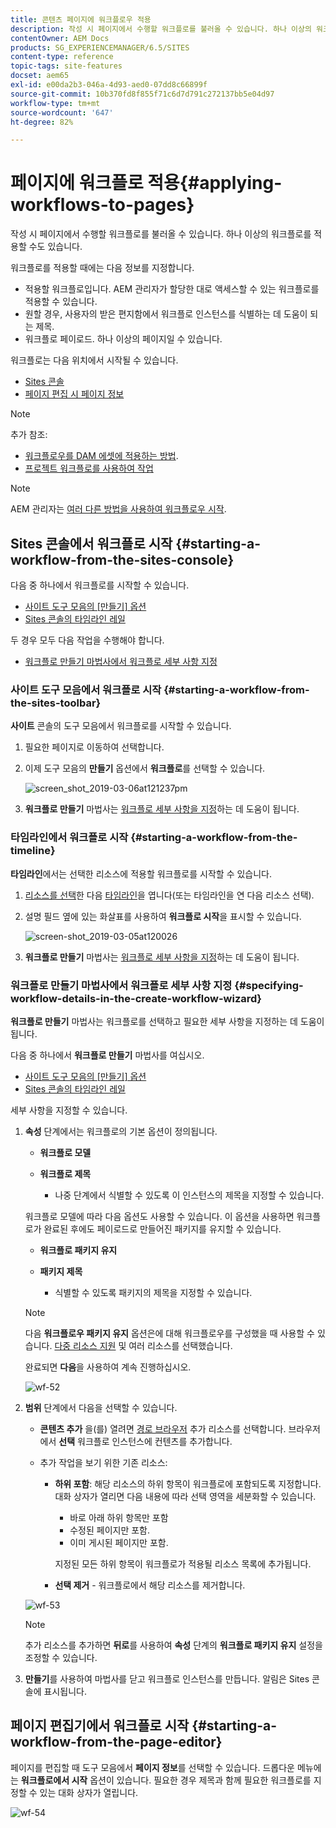 ```yaml
---
title: 콘텐츠 페이지에 워크플로우 적용
description: 작성 시 페이지에서 수행할 워크플로를 불러올 수 있습니다. 하나 이상의 워크플로를 적용할 수도 있습니다.
contentOwner: AEM Docs
products: SG_EXPERIENCEMANAGER/6.5/SITES
content-type: reference
topic-tags: site-features
docset: aem65
exl-id: e00da2b3-046a-4d93-aed0-07dd8c66899f
source-git-commit: 10b370fd8f855f71c6d7d791c272137bb5e04d97
workflow-type: tm+mt
source-wordcount: '647'
ht-degree: 82%

---
```


# 페이지에 워크플로 적용{#applying-workflows-to-pages}

작성 시 페이지에서 수행할 워크플로를 불러올 수 있습니다. 하나 이상의 워크플로를 적용할 수도 있습니다.

워크플로를 적용할 때에는 다음 정보를 지정합니다.

* 적용할 워크플로입니다.
AEM 관리자가 할당한 대로 액세스할 수 있는 워크플로를 적용할 수 있습니다.
* 원할 경우, 사용자의 받은 편지함에서 워크플로 인스턴스를 식별하는 데 도움이 되는 제목.
* 워크플로 페이로드. 하나 이상의 페이지일 수 있습니다.

워크플로는 다음 위치에서 시작될 수 있습니다.

* [Sites 콘솔](#starting-a-workflow-from-the-sites-console)
* [페이지 편집 시 페이지 정보](#starting-a-workflow-from-the-page-editor)

>[!NOTE]
>
>추가 참조:
>
>* [워크플로우를 DAM 에셋에 적용하는 방법](/help/assets/assets-workflow.md).
>* [프로젝트 워크플로를 사용하여 작업](/help/sites-authoring/projects-with-workflows.md)
>

>[!NOTE]
>
>AEM 관리자는 [여러 다른 방법을 사용하여 워크플로우 시작](/help/sites-administering/workflows-starting.md).

## Sites 콘솔에서 워크플로 시작 {#starting-a-workflow-from-the-sites-console}

다음 중 하나에서 워크플로를 시작할 수 있습니다.

* [사이트 도구 모음의 [만들기] 옵션](#starting-a-workflow-from-the-sites-toolbar)
* [Sites 콘솔의 타임라인 레일](#starting-a-workflow-from-the-timeline)

두 경우 모두 다음 작업을 수행해야 합니다.

* [워크플로 만들기 마법사에서 워크플로 세부 사항 지정](#specifying-workflow-details-in-the-create-workflow-wizard)

### 사이트 도구 모음에서 워크플로 시작 {#starting-a-workflow-from-the-sites-toolbar}

**사이트** 콘솔의 도구 모음에서 워크플로를 시작할 수 있습니다.

1. 필요한 페이지로 이동하여 선택합니다.

1. 이제 도구 모음의 **만들기** 옵션에서 **워크플로**&#x200B;를 선택할 수 있습니다.

   ![screen_shot_2019-03-06at121237pm](assets/screen_shot_2019-03-06at121237pm.png)

1. **워크플로 만들기** 마법사는 [워크플로 세부 사항을 지정](#specifying-workflow-details-in-the-create-workflow-wizard)하는 데 도움이 됩니다.

### 타임라인에서 워크플로 시작 {#starting-a-workflow-from-the-timeline}

**타임라인**&#x200B;에서는 선택한 리소스에 적용할 워크플로를 시작할 수 있습니다.

1. [리소스를 선택](/help/sites-authoring/basic-handling.md#viewingandselectingyourresources)한 다음 [타임라인](/help/sites-authoring/basic-handling.md#timeline)을 엽니다(또는 타임라인을 연 다음 리소스 선택).
1. 설명 필드 옆에 있는 화살표를 사용하여 **워크플로 시작**&#x200B;을 표시할 수 있습니다.

   ![screen-shot_2019-03-05at120026](assets/screen-shot_2019-03-05at120026.png)

1. **워크플로 만들기** 마법사는 [워크플로 세부 사항을 지정](#specifying-workflow-details-in-the-create-workflow-wizard)하는 데 도움이 됩니다.

### 워크플로 만들기 마법사에서 워크플로 세부 사항 지정 {#specifying-workflow-details-in-the-create-workflow-wizard}

**워크플로 만들기** 마법사는 워크플로를 선택하고 필요한 세부 사항을 지정하는 데 도움이 됩니다.

다음 중 하나에서 **워크플로 만들기** 마법사를 여십시오.

* [사이트 도구 모음의 [만들기] 옵션](#starting-a-workflow-from-the-sites-toolbar)
* [Sites 콘솔의 타임라인 레일](#starting-a-workflow-from-the-timeline)

세부 사항을 지정할 수 있습니다.

1. **속성** 단계에서는 워크플로의 기본 옵션이 정의됩니다.

   * **워크플로 모델**
   * **워크플로 제목**

      * 나중 단계에서 식별할 수 있도록 이 인스턴스의 제목을 지정할 수 있습니다.

   워크플로 모델에 따라 다음 옵션도 사용할 수 있습니다. 이 옵션을 사용하면 워크플로가 완료된 후에도 페이로드로 만들어진 패키지를 유지할 수 있습니다.

   * **워크플로 패키지 유지**
   * **패키지 제목**

      * 식별할 수 있도록 패키지의 제목을 지정할 수 있습니다.

   >[!NOTE]
   >
   >다음 **워크플로우 패키지 유지** 옵션은에 대해 워크플로우를 구성했을 때 사용할 수 있습니다. [다중 리소스 지원](/help/sites-developing/workflows-models.md#configuring-a-workflow-for-multi-resource-support) 및 여러 리소스를 선택했습니다.

   완료되면 **다음**&#x200B;을 사용하여 계속 진행하십시오.

   ![wf-52](assets/wf-52.png)

1. **범위** 단계에서 다음을 선택할 수 있습니다.

   * **콘텐츠 추가** 을(를) 열려면 [경로 브라우저](/help/sites-authoring/author-environment-tools.md#path-browser) 추가 리소스를 선택합니다. 브라우저에서 **선택** 워크플로 인스턴스에 컨텐츠를 추가합니다.

   * 추가 작업을 보기 위한 기존 리소스:

      * **하위 포함**: 해당 리소스의 하위 항목이 워크플로에 포함되도록 지정합니다.
대화 상자가 열리면 다음 내용에 따라 선택 영역을 세분화할 수 있습니다.

         * 바로 아래 하위 항목만 포함
         * 수정된 페이지만 포함.
         * 이미 게시된 페이지만 포함.

        지정된 모든 하위 항목이 워크플로가 적용될 리소스 목록에 추가됩니다.

      * **선택 제거** - 워크플로에서 해당 리소스를 제거합니다.

   ![wf-53](assets/wf-53.png)

   >[!NOTE]
   >
   >추가 리소스를 추가하면 **뒤로**&#x200B;를 사용하여 **속성** 단계의 **워크플로 패키지 유지** 설정을 조정할 수 있습니다.

1. **만들기**&#x200B;를 사용하여 마법사를 닫고 워크플로 인스턴스를 만듭니다. 알림은 Sites 콘솔에 표시됩니다.

## 페이지 편집기에서 워크플로 시작 {#starting-a-workflow-from-the-page-editor}

페이지를 편집할 때 도구 모음에서 **페이지 정보**&#x200B;를 선택할 수 있습니다. 드롭다운 메뉴에는 **워크플로에서 시작** 옵션이 있습니다. 필요한 경우 제목과 함께 필요한 워크플로를 지정할 수 있는 대화 상자가 열립니다.

![wf-54](assets/wf-54.png)

